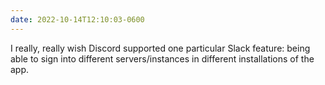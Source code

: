 ```yaml
---
date: 2022-10-14T12:10:03-0600
---
```


I really, really wish Discord supported one particular Slack feature: being able to sign into different servers/instances in different installations of the app.